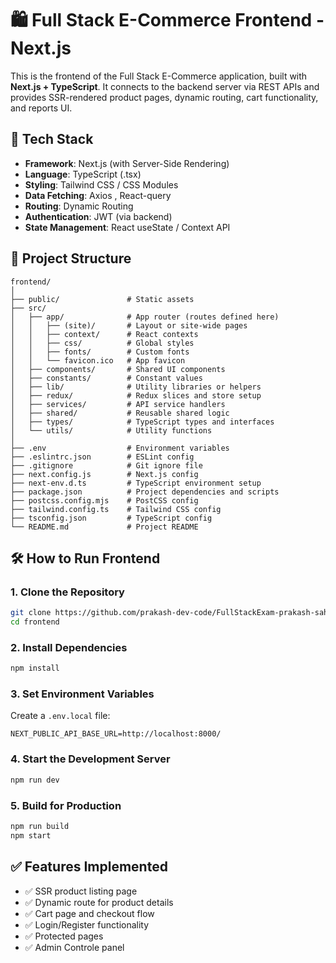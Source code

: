 # 🛍️ Full Stack E-Commerce Frontend - Next.js

This is the frontend of the Full Stack E-Commerce application, built with **Next.js + TypeScript**. It connects to the backend server via REST APIs and provides SSR-rendered product pages, dynamic routing, cart functionality, and reports UI.

## 🚀 Tech Stack

- **Framework**: Next.js (with Server-Side Rendering)
- **Language**: TypeScript (.tsx)
- **Styling**: Tailwind CSS / CSS Modules
- **Data Fetching**: Axios , React-query
- **Routing**: Dynamic Routing
- **Authentication**: JWT (via backend)
- **State Management**: React useState / Context API

## 📁 Project Structure

```
frontend/
│
├── public/               # Static assets
├── src/
│   ├── app/              # App router (routes defined here)
│   │   ├── (site)/       # Layout or site-wide pages
│   │   ├── context/      # React contexts
│   │   ├── css/          # Global styles
│   │   ├── fonts/        # Custom fonts
│   │   └── favicon.ico   # App favicon
│   ├── components/       # Shared UI components
│   ├── constants/        # Constant values
│   ├── lib/              # Utility libraries or helpers
│   ├── redux/            # Redux slices and store setup
│   ├── services/         # API service handlers
│   ├── shared/           # Reusable shared logic
│   ├── types/            # TypeScript types and interfaces
│   └── utils/            # Utility functions
│
├── .env                  # Environment variables
├── .eslintrc.json        # ESLint config
├── .gitignore            # Git ignore file
├── next.config.js        # Next.js config
├── next-env.d.ts         # TypeScript environment setup
├── package.json          # Project dependencies and scripts
├── postcss.config.mjs    # PostCSS config
├── tailwind.config.ts    # Tailwind CSS config
├── tsconfig.json         # TypeScript config
└── README.md             # Project README
```

## 🛠️ How to Run Frontend

### 1. Clone the Repository

```bash
git clone https://github.com/prakash-dev-code/FullStackExam-prakash-sahu-18-july
cd frontend
```

### 2. Install Dependencies

```bash
npm install
```

### 3. Set Environment Variables

Create a `.env.local` file:

```env
NEXT_PUBLIC_API_BASE_URL=http://localhost:8000/
```

### 4. Start the Development Server

```bash
npm run dev
```

### 5. Build for Production

```bash
npm run build
npm start
```

## ✅ Features Implemented

- ✅ SSR product listing page
- ✅ Dynamic route for product details
- ✅ Cart page and checkout flow
- ✅ Login/Register functionality
- ✅ Protected pages
- ✅ Admin Controle panel 

